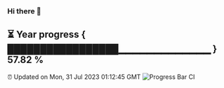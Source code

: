### Hi there 👋
⏳ Year progress { █████████████████▁▁▁▁▁▁▁▁▁▁▁▁▁ } 57.82 %
---
⏰ Updated on Mon, 31 Jul 2023 01:12:45 GMT
![Progress Bar CI](https://github.com/liununu/liununu/workflows/Progress%20Bar%20CI/badge.svg)
